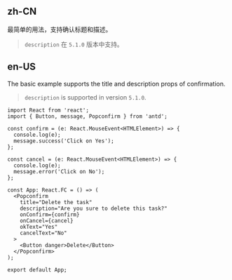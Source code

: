 ## zh-CN

最简单的用法，支持确认标题和描述。

> `description` 在 `5.1.0` 版本中支持。

## en-US

The basic example supports the title and description props of confirmation.

> `description` is supported in version `5.1.0`.
```tsx
import React from 'react';
import { Button, message, Popconfirm } from 'antd';

const confirm = (e: React.MouseEvent<HTMLElement>) => {
  console.log(e);
  message.success('Click on Yes');
};

const cancel = (e: React.MouseEvent<HTMLElement>) => {
  console.log(e);
  message.error('Click on No');
};

const App: React.FC = () => (
  <Popconfirm
    title="Delete the task"
    description="Are you sure to delete this task?"
    onConfirm={confirm}
    onCancel={cancel}
    okText="Yes"
    cancelText="No"
  >
    <Button danger>Delete</Button>
  </Popconfirm>
);

export default App;
```
